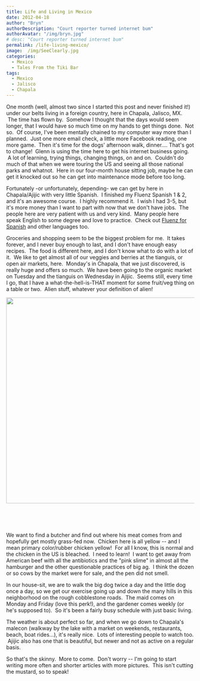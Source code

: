 ```yaml
---
title: Life and Living in Mexico
date: 2012-04-18
author: "Bryn"
authorDescription: "Court reporter turned internet bum"
authorAvatar: "/img/bryn.jpg"
# desc: "Court reporter turned internet bum"
permalink: /life-living-mexico/
image:  /img/SeeClearly.jpg
categories:
  - Mexico
  - Tales From the Tiki Bar
tags:
  - Mexico
  - Jalisco
  - Chapala
---
```

One month (well, almost two since I started this post and never finished it!) under our belts living in a foreign country, here in Chapala, Jalisco, MX.  The time has flown by.  Somehow I thought that the days would seem longer, that I would have so much time on my hands to get things done.  Not so.  Of course, I've been mentally chained to my computer way more than I planned.  Just one more email check, a little more Facebook reading, one more game.  Then it's time for the dogs' afternoon walk, dinner.... That's got to change!  Glenn is using the time here to get his internet business going.  A lot of learning, trying things, changing things, on and on.  Couldn't do much of that when we were touring the US and seeing all those national parks and whatnot.  Here in our four-month house sitting job, maybe he can get it knocked out so he can get into maintenance mode before too long.

Fortunately -or unfortunately, depending- we can get by here in Chapala/Ajijic with very little Spanish.  I finished my Fluenz Spanish 1 & 2, and it's an awesome course.  I highly recommend it.  I wish I had 3-5, but it's more money than I want to part with now that we don't have jobs.  The people here are very patient with us and very kind.  Many people here speak English to some degree and love to practice.  Check out <a href="https://www.fluenz.com/" target="_blank">Fluenz for Spanish</a> and other languages too.

Groceries and shopping seem to be the biggest problem for me.  It takes forever, and I never buy enough to last, and I don't have enough easy recipes.  The food is different here, and I don't know what to do with a lot of it.  We like to get almost all of our veggies and berries at the tianguis, or open air markets, here.  Monday's in Chapala, that we just discovered, is really huge and offers so much.  We have been going to the organic market on Tuesday and the tianguis on Wednesday in Ajijic.  Seems still, every time I go, that I have a what-the-hell-is-THAT moment for some fruit/veg thing on a table or two.  Alien stuff, whatever your definition of alien!

<p style="text-align: center;">
  <img class="alignleft wp-image-1144" src="https://vagabondians.com/wp-content/uploads/2012/04/IMG_0135.jpg" alt="" /><a href="https://vagabondians.com/1094/life-living-mexico/img_0140-2/" rel="attachment wp-att-1146"><img class="aligncenter wp-image-1146" src="https://vagabondians.com/wp-content/uploads/2012/04/IMG_01401.jpg" alt="" width="550" /></a>
</p>

&nbsp;

&nbsp;

We want to find a butcher and find out where his meat comes from and hopefully get mostly grass-fed now.  Chicken here is all yellow -- and I mean primary color/rubber chicken yellow!  For all I know, this is normal and the chicken in the US is bleached.  I need to learn!  I want to get away from American beef with all the antibiotics and the "pink slime" in almost all the hamburger and the other questionable practices of big ag.  I think the dozen or so cows by the market were for sale, and the pen did not smell.

In our house-sit, we are to walk the big dog twice a day and the little dog once a day, so we get our exercise going up and down the many hills in this neighborhood on the rough cobblestone roads.  The maid comes on Monday and Friday (love this perk!), and the gardener comes weekly (or he's supposed to).  So it's been a fairly busy schedule with just basic living.

The weather is about perfect so far, and when we go down to Chapala's malecon (walkway by the lake with a market on weekends, restaurants, beach, boat rides...), it's really nice.  Lots of interesting people to watch too.  Ajijic also has one that is beautiful, but newer and not as active on a regular basis.

So that's the skinny.  More to come.  Don't worry -- I'm going to start writing more often and shorter articles with more pictures.  This isn't cutting the mustard, so to speak!
